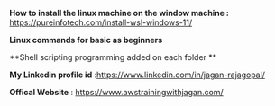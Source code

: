 **How to install the linux machine on the window machine :** https://pureinfotech.com/install-wsl-windows-11/

**Linux commands for basic as beginners**

**Shell scripting programming added on each folder **


**My Linkedin profile id** :https://www.linkedin.com/in/jagan-rajagopal/

**Offical Website** : https://www.awstrainingwithjagan.com/
